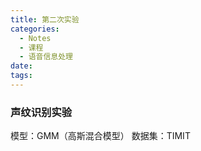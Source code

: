 ```yaml
---
title: 第二次实验
categories:
  - Notes
  - 课程
  - 语音信息处理
date:
tags:
---
```

### 声纹识别实验
模型：GMM（高斯混合模型）
数据集：TIMIT

